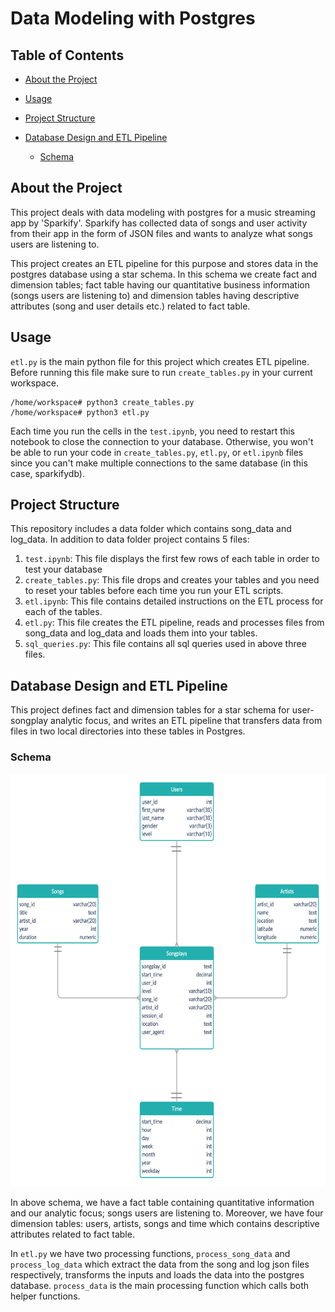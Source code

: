# Data Modeling with Postgres
## Table of Contents
* [About the Project](#about-the-project)
* [Usage](#usage)
* [Project Structure](#project-structure)
* [Database Design and ETL Pipeline](#database-design-and-etl-pipeline)

  * [Schema](#schema)

<a name="about-the-project"/>

## About the Project
This project deals with data modeling with postgres for a music streaming app by 'Sparkify'. Sparkify has collected data of songs and user activity from their app in the form of JSON files and wants to analyze what songs users are listening to.

This project creates an ETL pipeline for this purpose and stores data in the postgres database using a star schema. In this schema we create fact and dimension tables; fact table having our quantitative business information (songs users are listening to) and dimension tables having descriptive attributes (song and user details etc.) related to fact table.

<a name="usage"/>

## Usage
`etl.py` is the main python file for this project which creates ETL pipeline. Before running this file make sure to run `create_tables.py` in your current workspace.
```
/home/workspace# python3 create_tables.py
/home/workspace# python3 etl.py
```

Each time you run the cells in the `test.ipynb`, you need to restart this notebook to close the connection to your database. Otherwise, you won't be able to run your code in `create_tables.py`, `etl.py`, or `etl.ipynb` files since you can't make multiple connections to the same database (in this case, sparkifydb).

<a name="project-structure"/>

## Project Structure
This repository includes a data folder which contains song_data and log_data. In addition to data folder project contains 5 files:

1. `test.ipynb`: This file displays the first few rows of each table in order to test your database
2. `create_tables.py`: This file drops and creates your tables and you need to reset your tables before each time you run your ETL scripts.
3. `etl.ipynb`: This file contains detailed instructions on the ETL process for each of the tables.
4. `etl.py`: This file creates the ETL pipeline, reads and processes files from song_data and log_data and loads them into your tables.
5. `sql_queries.py`: This file contains all sql queries used in above three files.

<a name="database-design-and-etl-pipeline"/>

## Database Design and ETL Pipeline

This project defines fact and dimension tables for a star schema for user-songplay analytic focus, and writes an ETL pipeline that transfers data from files in two local directories into these tables in Postgres.

<a name="schema"/>

### Schema
<img src="images/sparkify-schema.png" alt="Schema" width="650" height="660"/>

In above schema, we have a fact table containing quantitative information and our analytic focus; songs users are listening to. Moreover, we have four dimension tables: users, artists, songs and time which contains descriptive attributes related to fact table.

In `etl.py` we have two processing functions, `process_song_data` and `process_log_data` which extract the data from the song and log json files respectively, transforms the inputs and loads the data into the postgres database. `process_data` is the main processing function which calls both helper functions.
